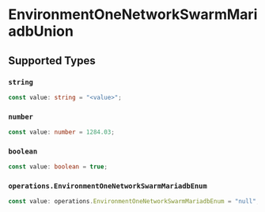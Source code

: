 # EnvironmentOneNetworkSwarmMariadbUnion


## Supported Types

### `string`

```typescript
const value: string = "<value>";
```

### `number`

```typescript
const value: number = 1284.03;
```

### `boolean`

```typescript
const value: boolean = true;
```

### `operations.EnvironmentOneNetworkSwarmMariadbEnum`

```typescript
const value: operations.EnvironmentOneNetworkSwarmMariadbEnum = "null";
```

